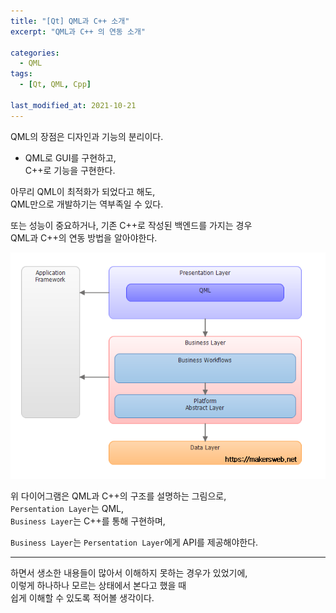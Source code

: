 ```yaml
---
title: "[Qt] QML과 C++ 소개"
excerpt: "QML과 C++ 의 연동 소개"

categories:
  - QML
tags:
  - [Qt, QML, Cpp]

last_modified_at: 2021-10-21
---
```


QML의 장점은 디자인과 기능의 분리이다.

* QML로 GUI를 구현하고,   
C++로 기능을 구현한다.

아무리 QML이 최적화가 되었다고 해도,   
QML만으로 개발하기는 역부족일 수 있다.

또는 성능이 중요하거나, 기존 C++로 작성된 백엔드를 가지는 경우   
QML과 C++의 연동 방법을 알아야한다.

![image](/images/qml-image/qml_cpp_logic.png)

위 다이어그램은 QML과 C++의 구조를 설명하는 그림으로,   
`Persentation Layer`는 QML,   
`Business Layer`는 C++를 통해 구현하며,

`Business Layer`는 `Persentation Layer`에게 API를 제공해야한다.

___


하면서 생소한 내용들이 많아서 이해하지 못하는 경우가 있었기에,   
이렇게 하나하나 모르는 상태에서 본다고 했을 때   
쉽게 이해할 수 있도록 적어볼 생각이다.